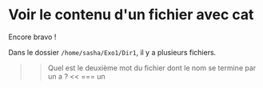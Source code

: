 # Voir le contenu d'un fichier avec cat

Encore bravo !

Dans le dossier `/home/sasha/Exo1/Dir1`, il y a plusieurs fichiers.

>> Quel est le deuxième mot du fichier dont le nom se termine par un a ? <<
=== un


